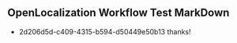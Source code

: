 ## OpenLocalization Workflow Test MarkDown
* 2d206d5d-c409-4315-b594-d50449e50b13 thanks!

<!--HONumber=Aug16_HO3-->


